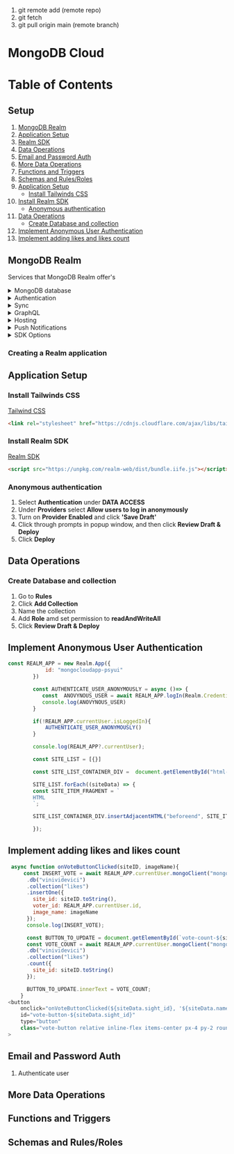 1. git remote add (remote repo)
2. git fetch
3. git pull origin main (remote branch)

# MongoDB Cloud

# Table of Contents
## Setup
1. [MongoDB Realm](#mongodb-realm)
2. [Application Setup](#application-setup)
3. [Realm SDK](#install-realm-sdk)
4. [Data Operations](#data-operations)
5. [Email and Password Auth](#email-and-password-auth)
6. [More Data Operations](#more-data-operations)
7. [Functions and Triggers](#functions-and-triggers)
8. [Schemas and Rules/Roles](#schemas-and-rulesroles)
9. [Application Setup](#application-setup)
    - [Install Tailwinds CSS](#install-tailwinds-css)
10. [Install Realm SDK](#install-realm-sdk)
    - [Anonymous authentication](#anonymous-authentication)
11. [Data Operations](#data-operations)
    - [Create Database and collection](#create-database-and-collection)
12. [Implement Anonymous User Authentication](#implement-anonymous-user-authentication)
13. [Implement adding likes and likes count](#implement-adding-likes-and-likes-count)

## MongoDB Realm
Services that MongoDB Realm offer's
<details>
<summary>MongoDB database</summary>

**DBaaS**: Database as a Service (DBaaS) is a cloud computing service that allows users to access and use a cloud database system without purchasing and setting up their own hardware, installing their own database software, or managing the database themselves.

</details>

<details>
<summary>Authentication</summary>
</details>

<details>
<summary>Sync</summary>
</details>

<details>
<summary>GraphQL</summary>

**GraphQL**: GraphQL is a query language, architecture style, and set of tools for creating and manipulating APIs.

</details>

<details>
<summary>Hosting</summary>

**Hosting**: Hosting is a service that provides storage and computing resources for websites and related services.

</details>

<details>
<summary>Push Notifications</summary>

**Push notifications**: are messages that are sent to a user's device without a specific request from the client.

</details>

<details>
<summary>SDK Options</summary>

**SDK**: SDK stands for software development kit, which is a set of tools that developers use to create applications for specific platforms.

</details>

### Creating a Realm application

## Application Setup
### Install Tailwinds CSS
[Tailwind CSS](https://cdnjs.com/libraries/tailwindcss)
```html
<link rel="stylesheet" href="https://cdnjs.cloudflare.com/ajax/libs/tailwindcss/4.0.0-alpha.9/lib.min.js">
```
### Install Realm SDK
[Realm SDK](https://www.mongodb.com/docs/realm/web/quickstart/)
```html
<script src="https://unpkg.com/realm-web/dist/bundle.iife.js"></script>
```
### Anonymous authentication
1. Select **Authentication** under **DATA ACCESS**
2. Under **Providers** select **Allow users to log in anonymously**
3. Turn on **Provider Enabled** and click **'Save Draft'**
4. Click through prompts in popup window, and then click **Review Draft & Deploy**
5. Click **Deploy**

## Data Operations
### Create Database and collection
1. Go to **Rules**
2. Click **Add Collection**
3. Name the collection
6. Add **Role** amd set permission to **readAndWriteAll**
7. Click **Review Draft & Deploy**

## Implement Anonymous User Authentication
```javascript
const REALM_APP = new Realm.App({
            id: "mongocloudapp-psyui"
        })

        const AUTHENTICATE_USER_ANONYMOUSLY = async ()=> {
           const  ANOVYNOUS_USER = await REALM_APP.logIn(Realm.Credentials.anonymous())
           console.log(ANOVYNOUS_USER)
        }

        if(!REALM_APP.currentUser.isLoggedIn){
            AUTHENTICATE_USER_ANONYMOUSLY()
        }

        console.log(REALM_APP?.currentUser);

        const SITE_LIST = [{}]

        const SITE_LIST_CONTAINER_DIV =  document.getElementById("html-document-id");

        SITE_LIST.forEach((siteData) => {
        const SITE_ITEM_FRAGMENT = `
        HTML
        `;

        SITE_LIST_CONTAINER_DIV.insertAdjacentHTML("beforeend", SITE_ITEM_FRAGMENT)

        });
```
## Implement adding likes and likes count
```javascript
 async function onVoteButtonClicked(siteID, imageName){
     const INSERT_VOTE = await REALM_APP.currentUser.mongoClient("mongodb-atlas")
      .db("vinividevici")
      .collection("likes")
      .insertOne({
        site_id: siteID.toString(),
        voter_id: REALM_APP.currentUser.id,
        image_name: imageName
      });
      console.log(INSERT_VOTE);

      const BUTTON_TO_UPDATE = document.getElementById(`vote-count-${siteID}`)
      const VOTE_COUNT = await REALM_APP.currentUser.mongoClient("mongodb-atlas")
      .db("vinividevici")
      .collection("likes")
      .count({
        site_id: siteID.toString()
      });

      BUTTON_TO_UPDATE.innerText = VOTE_COUNT;
    }
<button
    onclick="onVoteButtonClicked(${siteData.sight_id}, '${siteData.name}')"
    id="vote-button-${siteData.sight_id}"
    type="button"
    class="vote-button relative inline-flex items-center px-4 py-2 rounded-l-md border border-gray-300 bg-white text-sm font-medium text-gray-700 hover:bg-gray-50 focus:z-10 focus:outline-none focus:ring-1 focus:ring-indigo-500 focus:border-indigo-500"
>
```

## Email and Password Auth
1. Authenticate user

## More Data Operations

## Functions and Triggers

## Schemas and Rules/Roles

